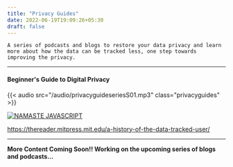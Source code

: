 ```yaml
---
title: "Privacy Guides"
date: 2022-06-19T19:09:26+05:30
draft: false
---
```



`A series of podcasts and blogs to restore your data privacy and learn more about how the data can be tracked less, one step towards improving the privacy.`


---



#### Beginner's Guide to Digital Privacy

{{< audio src="/audio/privacyguideseriesS01.mp3" class="privacyguides" >}}


[![NAMASTE JAVASCRIPT](/images/privacyguides/startingsession01/mitreport.png)](https://thereader.mitpress.mit.edu/a-history-of-the-data-tracked-user/ "MIT REPORT")



https://thereader.mitpress.mit.edu/a-history-of-the-data-tracked-user/



---


**More Content Coming Soon!! Working on the upcoming series of blogs and podcasts...**